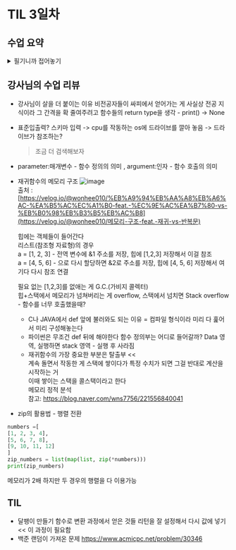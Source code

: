 # TIL 3일차

## 수업 요약
<details>
<summary>필기니까 접어놓기</summary>

<!-- summary 아래 한칸 공백 두어야함 -->
### 함수

![image](https://github.com/user-attachments/assets/be186c10-66bb-4d9b-ab03-e400da2c3c6c)


- Docstring : 설명서 """ 내용 """
- return 없다면 return None 자동으로 붙여준다

![image](https://github.com/user-attachments/assets/f232a255-d39c-452f-b993-b25c936f27b4)


- 키워드 인자는 위치인자를 다 소비해야!
  
![image](https://github.com/user-attachments/assets/6cf714eb-2738-4abc-9643-6f1bede27b8c)

- 정해지지 않은 개수의 인자를 처리할 땐 *을 붙이기   
- tuple

![image](https://github.com/user-attachments/assets/7fdd8ae6-6fcc-4255-b8fb-78f59555e2d8)

- 정해지지 않은 개수의 키워드 인자를 처리할 땐 **을 붙이기
- dict

![image](https://github.com/user-attachments/assets/63c26200-fbd4-4a99-bdb2-b941d4907ea0)

- 함수 위치 인자 권장 작성순서
  위치 기본 가변 가변키워드

### Recursive Function 재귀함수  
  뭔지 알지? 스스로를 다시 호출하는 함수 반복  
  항상 종료 조건을 명확히, 종료 조건을 향할 수 있는 반복을 구성  

### Built-in Function 내장함수
- 파이썬이 기본적으로 제공해서 import 없이 쓸 수 있는
- ex) len, max min, sum, sorted(정렬)
  > https://docs.python.org/ko/3.13/index.html
  > 자습서 부분은 커리큘럼에 가까움
  
  ![image](https://github.com/user-attachments/assets/6036439d-b0b0-47d4-8c23-6090cfddee49)

 - 공식문서에서 다음과 같은 내장함수를 확인할 수 있다.  

#### map
- 순회 가능한 데이터 구조(iterable)의 모든 요소에 함수를 적용하고 결과를 map으로 반환
  ```python
  numbers = [1, 2, 3]
  result = map(str, numbers)
  print(result)  # <map object at 0x00000259A3249D760>
  print(list(result))  # ['1', '2', '3']
  ```
#### zip
- 임의의(*을 보면 알 수 있다) iterable을 모아 튜플을 원소로 하는 zip으로 반환
  ```python
  girls = ['jane', 'ashley']
  boys = ['peter', 'jay']
  pair = zip(girls, boys)
  print(pair)  # <zip object at 0x000001C76DE58700>
  print(list(pair))  # [('jane', 'peter'), ('ashley', 'jay')]
  ```
- 2차원 리스트 조회할 때 유용하게 사용 가능
  ```python
  scores = [
    [10, 20, 30],
    [40, 50, 39],
    [20, 40, 50],
  ]
  for score in zip(*scores):
      print(score)
  ```

#### golbal? local?
  
- Name Resoultion 이름 검색 규칙
  
    LEGB rule  
    Local 지역 범위  
    Enclosed 지역범위 한 단위 위  
    Global  최상단  
    Built-in 정의 없이도 사용 가능  
  
  **함수 내에서 바깥 Scope의 변수에 접근 가능하나 수정은 불가능**

- global 키워드?  
  여러 개의 함수에서 컨트롤하는 변수를 글로벌로 지정할 때 유용
  global 선언 전에 참조를 하면 안 된다  
  매개변수로 global 선언하지 마라

#### 함수 스타일 가이드
- 길어도 되니까 이름만 보고도 역할 알아보게 써라
- 동사_명사, 동사_형용사_명사, get/set_무언가
- 하나의 함수에는 하나의 책임만-효율적인 유지 보수를 위해 하는 것

#### Packing 패킹
- 콤마로 묶어서 할당하면 자동으로 튜플로
- *변수명을 사용하면 '나머지 모든 값'이 리스트로
  ```python
  numbers = [1, 2, 3, 4, 5]
  a, *b, c = numbers
  print(a)  # 1
  print(b)  # [2, 3, 4]
  print(c)  # 5
  ```
- *매개변수를 사용하면 호출 시 패킹해서 사용가능 (이때 내부에선 튜플)  
  print가 이 경우
  ```python
  def my_func(*args):
    print(args)  # (1, 2, 3, 4, 5)
    print(type(args))  # <class 'tuple'>
  ```

#### Unpacking 언패킹
- 콤마로 묶어서 할당하면 자동으로 각 변수에 할당됨(b, c = map() 기억)
- 호출할 때 *변수명을 하면 풀어서 개별인자 넘길 수 있음
  ```python
  def my_function(x, y, z):
    print(x, y, z)  

  names = ['alice', 'jane', 'peter']
  my_function(*names)  # alice jane peter
  ```
- **는 딕셔너리의 키-값 쌍을 분리해 값으로 전달
  ```python
  def my_function(x, y, z):
    print(x, y, z)
  my_dict = {'x': 1, 'y': 2, 'z': 3}
  my_function(**my_dict)  # 1 2 3
  ```

#### Lambda expressions 람다 표현식
- 한 줄로 간단한 함수 정의하는 것
```python
sum()
lambda x, y: x + y
```
- map에 활용 가능
```
numbers = [1, 2, 3, 4, 5]
list(map(lambda x: x**2, numbers))
```


</details>


## 강사님의 수업 리뷰
- 강사님이 살을 더 붙이는 이유
  비전공자들이 싸피에서 얻어가는 게 사실상 전공 지식이라 그 간격을 확 줄여주려고
  함수들의 return type을 생각 - print() -> None
- 표준입출력? 스키마 입력 -> cpu를 작동하는 os에 드라이브를 깔아 놓음 -> 드라이브가 참조하는?
  > 조금 더 검색해보자
- parameter:매개변수 - 함수 정의의 의미 , argument:인자 - 함수 호출의 의미
- 재귀함수의 메모리 구조
  ![image](https://github.com/user-attachments/assets/217ae800-9f18-43ce-8a55-56e2b0b7dc03)  
  출처 : [https://velog.io/@wonhee010/%EB%A9%94%EB%AA%A8%EB%A6%AC-%EA%B5%AC%EC%A1%B0-feat.-%EC%9E%AC%EA%B7%80-vs-%EB%B0%98%EB%B3%B5%EB%AC%B8](https://velog.io/@wonhee010/메모리-구조-feat.-재귀-vs-반복문)  

  힙에는 객체들이 들어간다  
  리스트(참조형 자료형)의 경우  
  a = [1, 2, 3] - 전역 변수에 &1 주소를 저장, 힙에 [1,2,3] 저장해서 이걸 참조  
  a = [4, 5, 6] - 으로 다시 할당하면 &2로 주소를 저장, 힙에 [4, 5, 6] 저장해서 여기다 다시 참조 연결
  
  필요 없는 [1,2,3]를 없애는 게 G.C.(가비지 콜렉터)  
  힙+스택에서 메모리가 넘쳐버리는 게 overflow, 스택에서 넘치면 Stack overflow - 함수를 너무 호출했을때?

  + C나 JAVA에서 def 앞에 불러와도 되는 이유 = 컴파일 형식이라 미리 다 훑어서 미리 구성해놓는다
  + 파이썬은 무조건 def 뒤에 해야한다 
  함수 정의부는 어디로 들어갈까? Data 영역, 실행하면 stack 영역 - 실행 후 사라짐  
  + 재귀함수의 가장 중요한 부분은 탈출부 <<  
 계속 돌면서 작동한 게 스택에 쌓이다가 특정 수치가 되면 그걸 반대로 계산을 시작하는 거  
 이때 쌓이는 스택을 콜스택이라고 한다  
 메모리 정적 분석  
 참고: https://blog.naver.com/wns7756/221556840041  
 + zip의 활용법 - 행렬 전환
 ```python
numbers =[
[1, 2, 3, 4],
[5, 6, 7, 8],
[9, 10, 11, 12]
]
zip_numbers = list(map(list, zip(*numbers)))
print(zip_numbers)
```
메모리가 2배 하지만 두 경우의 행렬을 다 이용가능  


  

## TIL
- 달팽이 만들기 함수로 변환 과정에서 얻은 것들
  리턴을 잘 설정해서 다시 값에 넣기<< 이 과정이 필요함
- 백준 랜덤이 가져온 문제 https://www.acmicpc.net/problem/30346
  
